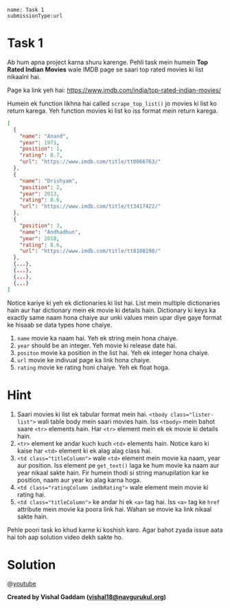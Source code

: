 ```ngMeta
name: Task 1
submissionType:url
```

# Task 1

Ab hum apna project karna shuru karenge. Pehli task mein humein **Top Rated Indian Movies** wale IMDB page se saari top rated movies ki list nikaalni hai.

Page ka link yeh hai: https://www.imdb.com/india/top-rated-indian-movies/

Humein ek function likhna hai called `scrape_top_list()` jo movies ki list ko return karega. Yeh function movies ki list ko iss format mein return karega.

```json
[
  {
    "name": "Anand",
    "year": 1971,
    "position": 1,
    "rating": 8.7,
    "url": "https://www.imdb.com/title/tt0066763/"
  },
  {
    "name": "Drishyam",
    "position": 2,
    "year": 2013,
    "rating": 8.6,
    "url": "https://www.imdb.com/title/tt3417422/"
  },
  {
    "position": 3,
    "name": "Andhadhun",
    "year": 2018,
    "rating": 8.6,
    "url": "https://www.imdb.com/title/tt8108198/"
  },
  {...},
  {...},
  {...},
  {...}
]
```

Notice kariye ki yeh ek dictionaries ki list hai. List mein multiple dictionaries hain aur har dictionary mein ek movie ki details hain. Dictionary ki keys ka exactly same naam hona chaiye aur unki values mein upar diye gaye format ke hisaab se data types hone chaiye.

1. `name` movie ka naam hai. Yeh ek string mein hona chaiye.
2. `year` should be an integer. Yeh movie ki release date hai.
2. `positon` movie ka position in the list hai. Yeh ek integer hona chaiye.
3. `url` movie ke indivual page ka link hona chaiye.
4. `rating` movie ke rating honi chaiye. Yeh ek float hoga.

# Hint

1. Saari movies ki list ek tabular format mein hai. `<tbody class="lister-list">` wali table body mein saari movies hain. Iss `<tbody>` mein bahot saare `<tr>` elements hain. Har `<tr>` element mein ek ek movie ki details hain.
2. `<tr>` element ke andar kuch kuch `<td>` elements hain. Notice karo ki kaise har `<td>` element ki ek alag alag class hai.
3. `<td class="titleColumn">` wale `<td>` element mein movie ka naam, year aur position. Iss element pe `get_text()` laga ke hum movie ka naam aur year nikaal sakte hain. Fir humein thodi si string manupilation kar ke position, naam aur year ko alag karna hoga.
4. `<td class="ratingColumn imdbRating">` wale element mein movie ki rating hai.
5. `<td class="titleColumn">` ke andar hi ek `<a>` tag hai. Iss `<a>` tag ke `href` attribute mein movie ka poora link hai. Wahan se movie ka link nikaal sakte hain.

Pehle poori task ko khud karne ki koshish karo. Agar bahot zyada issue aata hai toh aap solution video dekh sakte ho.

# Solution

@[youtube](https://www.youtube.com/watch?v=PNv9cD-ene8)

**Created by Vishal Gaddam (vishal18@navgurukul.org)**

